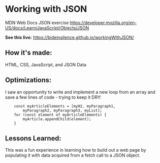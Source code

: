 # Working with JSON
MDN Web Docs JSON exercise
https://developer.mozilla.org/en-US/docs/Learn/JavaScript/Objects/JSON

**See this live:** https://bideinsilence.github.io/workingWithJSON/


## How it's made:
HTML, CSS, JavaScript, and JSON Data


## Optimizations:
I saw an opportunity to write and implement a new loop from an array and save a
few lines of code - trying to keep it DRY:

```
    const myArticleElements = [myH2, myParagraph1,
        myParagraph2, myParagraph3, myList];
    for (const element of myArticleElements) {
        myArticle.appendChild(element);
    }
```

## Lessons Learned:
This was a fun experience in learning how to build out a web page by populating
it with data acquired from a fetch call to a JSON object.

